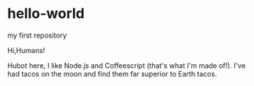 # hello-world
my first repository

Hi,Humans!

Hubot here, I like Node.js and Coffeescript (that's what I'm made of!).
I've had tacos on the moon and find them far superior to Earth tacos.
